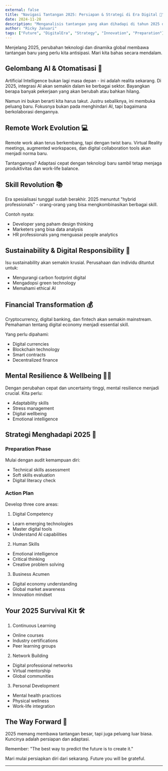 ```yaml
---
external: false
title: "Navigasi Tantangan 2025: Persiapan & Strategi di Era Digital 🎯"
date: 2024-11-28
description: "Menganalisis tantangan yang akan dihadapi di tahun 2025 dan bagaimana mempersiapkan diri menghadapinya dengan strategi yang tepat."
author: "Ricky Januari"
tags: ["Future", "DigitalEra", "Strategy", "Innovation", "Preparation"]
---
```


Menjelang 2025, perubahan teknologi dan dinamika global membawa tantangan baru yang perlu kita antisipasi. Mari kita bahas secara mendalam.

## Gelombang AI & Otomatisasi 🤖

Artificial Intelligence bukan lagi masa depan - ini adalah realita sekarang. Di 2025, integrasi AI akan semakin dalam ke berbagai sektor. Bayangkan berapa banyak pekerjaan yang akan berubah atau bahkan hilang.

Namun ini bukan berarti kita harus takut. Justru sebaliknya, ini membuka peluang baru. Fokusnya bukan pada menghindari AI, tapi bagaimana berkolaborasi dengannya.

## Remote Work Evolution 💻

Remote work akan terus berkembang, tapi dengan twist baru. Virtual Reality meetings, augmented workspaces, dan digital collaboration tools akan menjadi norma baru. 

Tantangannya? Adaptasi cepat dengan teknologi baru sambil tetap menjaga produktivitas dan work-life balance.

## Skill Revolution 📚

Era spesialisasi tunggal sudah berakhir. 2025 menuntut "hybrid professionals" - orang-orang yang bisa mengkombinasikan berbagai skill.

Contoh nyata:
- Developer yang paham design thinking
- Marketers yang bisa data analysis
- HR professionals yang menguasai people analytics

## Sustainability & Digital Responsibility 🌱

Isu sustainability akan semakin krusial. Perusahaan dan individu dituntut untuk:
- Mengurangi carbon footprint digital
- Mengadopsi green technology
- Memahami ethical AI

## Financial Transformation 💰

Cryptocurrency, digital banking, dan fintech akan semakin mainstream. Pemahaman tentang digital economy menjadi essential skill.

Yang perlu dipahami:
- Digital currencies
- Blockchain technology
- Smart contracts
- Decentralized finance

## Mental Resilience & Wellbeing 🧘‍♀️

Dengan perubahan cepat dan uncertainty tinggi, mental resilience menjadi crucial. Kita perlu:
- Adaptability skills
- Stress management
- Digital wellbeing
- Emotional intelligence

## Strategi Menghadapi 2025 🎯

### Preparation Phase
Mulai dengan audit kemampuan diri:
- Technical skills assessment
- Soft skills evaluation
- Digital literacy check

### Action Plan
Develop three core areas:
1. Digital Competency
  - Learn emerging technologies
  - Master digital tools
  - Understand AI capabilities

2. Human Skills
  - Emotional intelligence
  - Critical thinking
  - Creative problem solving

3. Business Acumen
  - Digital economy understanding
  - Global market awareness
  - Innovation mindset

## Your 2025 Survival Kit 🛠️

1. Continuous Learning

  - Online courses
  - Industry certifications
  - Peer learning groups

2. Network Building
  - Digital professional networks
  - Virtual mentorship
  - Global communities

3. Personal Development
  - Mental health practices
  - Physical wellness
  - Work-life integration

## The Way Forward 💫

2025 memang membawa tantangan besar, tapi juga peluang luar biasa. Kuncinya adalah persiapan dan adaptasi.

Remember:
"The best way to predict the future is to create it."

Mari mulai persiapkan diri dari sekarang. Future you will be grateful.

---